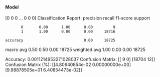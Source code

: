 #### Model
[0 0 0 ... 0 0 0]
Classification Report:
              precision    recall  f1-score   support

           0       0.00      1.00      0.00         9
           1       1.00      0.00      0.00     18716

    accuracy                           0.00     18725
   macro avg       0.50      0.50      0.00     18725
weighted avg       1.00      0.00      0.00     18725

Accuracy: 0.0011214953271028037
Confusion Matrix:
[[    9     0]
 [18704    12]]
Confusion Matrix (%):
[[4.80640854e-02 0.00000000e+00]
 [9.98878505e+01 6.40854473e-02]]
